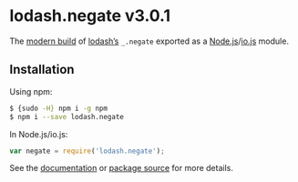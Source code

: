 # lodash.negate v3.0.1

The [modern build](https://github.com/lodash/lodash/wiki/Build-Differences) of [lodash’s](https://lodash.com/) `_.negate` exported as a [Node.js](http://nodejs.org/)/[io.js](https://iojs.org/) module.

## Installation

Using npm:

```bash
$ {sudo -H} npm i -g npm
$ npm i --save lodash.negate
```

In Node.js/io.js:

```js
var negate = require('lodash.negate');
```

See the [documentation](https://lodash.com/docs#negate) or [package source](https://github.com/lodash/lodash/blob/3.0.1-npm-packages/lodash.negate) for more details.

